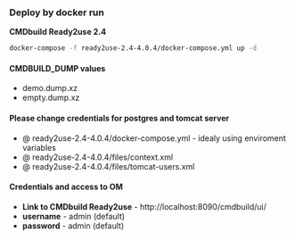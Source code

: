 ### Deploy by docker run

**CMDbuild Ready2use 2.4**  
```bash
docker-compose -f ready2use-2.4-4.0.4/docker-compose.yml up -d
```  
#### CMDBUILD_DUMP values
* demo.dump.xz
* empty.dump.xz

#### Please change credentials for postgres and tomcat server
* @ ready2use-2.4-4.0.4/docker-compose.yml - idealy using enviroment variables
* @ ready2use-2.4-4.0.4/files/context.xml
* @ ready2use-2.4-4.0.4/files/tomcat-users.xml

#### Credentials and access to OM
* **Link to CMDbuild Ready2use** - http://localhost:8090/cmdbuild/ui/
* **username** - admin (default)
* **password** - admin (default)
